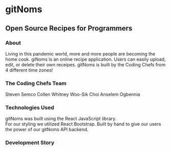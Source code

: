 # gitNoms
## Open Source Recipes for Programmers


### About
Living in this pandemic world, more and more people are becoming the home cook. giNoms is an online recipe application. Users can easily upload, edit, or delete their own receipes. gitNoms is built by the Coding Chefs from 4 different time zones!

### The Coding Chefs Team
Steven Semco
Collen Whitney
Woo-Sik Choi
Anselem Ogbennia

### Technologies Used
gitNoms was built using the React JavaScript library.  
For our styling we utilized React Bootstrap.
Built by hand to give our users the power of our gitNoms API backend.

### Development Story